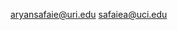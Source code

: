 aryansafaie@uri.edu
safaiea@uci.edu

<!---
aryansafaie/aryansafaie is a ✨ special ✨ repository because its `README.md` (this file) appears on your GitHub profile.
You can click the Preview link to take a look at your changes.
--->
